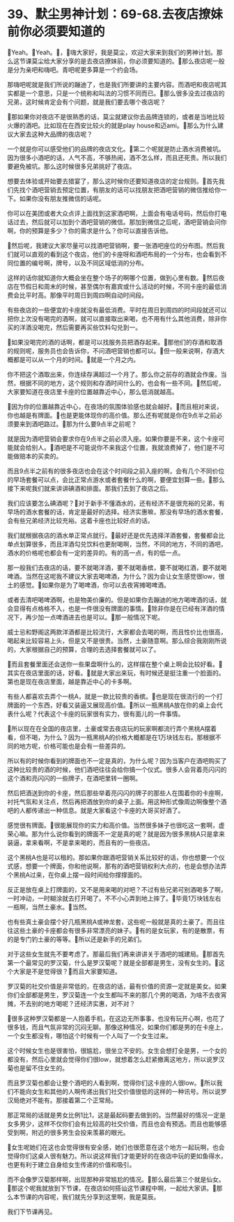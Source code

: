 # 39、默尘男神计划：69-68.去夜店撩妹前你必须要知道的

🎼Yeah。🎼Yeah。🎼，🎼嗨大家好，我是莫尘，欢迎大家来到我们的男神计划。那么这节课莫尘给大家分享的是去夜店撩妹前，你必须要知道的。🎼那么夜店呢一般是分为亲吧和嗨吧。青吧呢更多算是一个约会场。

那嗨吧呢就是我们所说的蹦迪了，也是我们所要讲的主要内容。而酒吧和夜店呢其实都是一个意思，只是一个统称和叫法的习惯不同而已。🎼那么很多没去过夜店的兄弟，这时候肯定会有个问题，就是我们要去哪个夜店呢？

🎼那如果你对夜店不是很熟悉的话，莫尘就建议你去品牌连锁的，或者是当地比较火爆的酒吧。比如现在在西安比较火的就是play house和迈ami。🎼那么为什么建议大家去这种大品牌的夜店呢？

一个就是你可以感受他们的品牌的夜店文化。🎼第二个呢就是防止酒水消费被坑。因为很多小酒吧的话，人气不高，不够热闹，酒不怎么样，而且还死贵。所以我们要避免被坑。那么这时候很多兄弟挑好了夜店。

想要去体验或开始要去猎宴了，那么这时候你还要知道夜店的定台规则。🎼首先我们先找个酒吧营销去预定位置，有朋友的话可以找朋友把酒吧营销的微信推给你一下。如果你没有朋友推微信的话呢。

你可以在美团或者大众点评上面找到这家酒吧啊，上面会有电话号码，然后你打电话过去，然后就可以加到个酒吧营销的微信。那加到微信之后呢，酒吧营销会问你啊，你的预算是多少？你的需求是什么？你可以直接告诉他。

🎼然后呢，我建议大家尽量可以找酒吧营销啊，要一张酒吧座位的分布图。然后我们就可以直观的看到这个夜店，他们的卡座呀和酒吧布局的一个分布，也会看到不同位置的编号啊，牌号，以及不同区域低消的分布。

这样的话你就知道你大概会坐在整个场子的啊哪个位置，做到心里有数。🎼然后夜店在节假日和周末的时候，甚至偶尔有嘉宾或什么活动的时候，不同卡座的最低消费会比平时高。那像平时周日到周四啊自动时间段。

有些夜店的一些便宜的卡座就没有最低消费。平时在周日到周四的时间段就还可以把你上次没有喝完的酒啊，就可以直接取出来喝，也不用有什么其他消费，除非你买的洋酒没喝完，然后需要再买些饮料勾兑到一。

🎼如果没喝完的酒的话啊，都是可以找服务员把酒存起来。🎼那他们的存酒和取酒的规则呢，服务员也会告诉你，不问酒吧营销也都可以。🎼但一般来说啊，存酒大概都是可以从一个月的时间。🎼就是一个月之内。

你不把这个酒取出来，你连续存满超过一个月了。那么你之前存的酒就会作废。当然，根据不同的地方，这个规则和存酒时间什么的，也会有一些不同。🎼然后呢，大家要知道在夜店里卡座的位置越靠近中心，那么低消就越高。

🎼因为你的位置越靠近中心，在夜场的氛围体验感也就会越好。🎼而且相对来说，你也越是有牌面。🎼也是更能体现你的高价值。那么还有呢就是你在9点半之前必须要来到酒吧路过。🎼那为什么要9点半之前呢？

就是因为酒吧营销会要求你在9点半之前必须入座。如果你要是不来，这个卡座可能就会给别人。🎼酒吧是不可能说你不来我这个位置，我就浪费掉了，他们是不可能做赔本的买卖的。

而且9点半之前有的很多夜店也会在这个时间段之前入座的啊，会有几个不同价位的早场套餐可以点，会比正常点游水或者套餐什么的啊，要便宜划算一些。🎼那么接下来呢我们就来讲讲碘酒和排面。那我们去到了夜店之后。

我们应该要怎么碘酒呢？🎼对于新手不懂酒水的，还有经济不是很充裕的兄弟，有早场的酒水套餐的话，肯定是最好的选择。经济实惠嘛，那没有早场的酒水套餐，会有些兄弟经济比较充裕。这着卡座也比较好点的话。

我们就根据夜店的酒水单正常点就行。🎼最好还是优先选择洋酒套餐，套餐都会比单点划算很多，而且洋酒勾兑饮料也更耐喝啊，当然，不同的地方，不同的酒吧，酒水的价格呢也都会有一定的差异的。有的高一点，有的低一点。

那一般我们去夜店的话，要不就喝洋酒，要不就喝香槟，要不就喝红酒，要不就喝啤酒。当然在这呢我不建议大家去喝啤酒，为什么？因为会让女生感觉很low，很土的感觉。🎼如果你是为了喝啤酒，你可以去夜宵摊喝啤酒。

或者去清吧喝啤酒啊，也是物美价廉的。但是如果你去蹦迪的地方喝啤酒的话，就会显得有点格格不入，也是一件很没有牌面的事情。🎼除非你是在已经有洋酒的情况下，再少加一点啤酒进去也是可以。🎼那一般情况下呢。

威士忌和野阁这两款洋酒都是比较流行，大家都会去喝的啊，而且性价比也很高，喝起来比较容易上头，但是又不是很贵。当然，土豪随意啊。那么综合我刚刚所说的，大家根据自己的预算，合理的去选择套餐就可以了。

🎼而且套餐里面还会送你一些果盘啊什么的，这样摆在整个桌上啊会比较好看。🎼其实在夜店里面的话，好看。🎼就是大家出来玩，有时候还是挺注重一个脸面的。第也是现在夜店里面，越是靠近中心的卡多啊。

有些人都喜欢去弄个一桃A，就是一款比较贵的香槟。🎼也是现在很流行的一个打牌面的一个东西，好看又装逼又展现高价值。🎼所以一瓶黑桃A放在你的桌上会代表什么呢？代表这个卡座的玩家很有实力，很有面儿的一件事情。

🎼所以现在在全国的夜店里，土豪或常去夜店玩的玩家啊都流行弄个黑桃A摆着看，但不喝，为什么？因为一瓶黑桃A的价格大概都是在1万块钱左右。那根据不同的地方呢，价格可能也是会有一些差异的。

所以有的时候你看到的牌面也不一定是真的，为什么呢？因为当客户在酒吧购买了这种比较贵的酒的时候，他们酒吧往往会给你搞一个仪式。很多人会背着亮闪闪的这个酒和亮闪闪的一些牌子，在酒吧里转一圈啊。

然后把酒送到你的卡座，然后那些举着亮闪闪的牌子的那些人在围着你的卡座啊，衬托气氛和关注点，然后再把酒放到你的桌子上面。用这种形式像周边啊像整个酒吧的人都传递出一种信息。就是大家看这个卡座的大哥买好酒了。

感觉很有牌面。🎼很能展现你的实力和高价值。当然很多妹子也很吃这一套啊，虚荣心嘛。那为什么说你看到的牌面不一定是真的呢？就是因为很多黑桃A只是拿来装逼，拿来看啊，不是拿来喝的，而且有的一些夜店。

这个黑桃A也是可以租的。那如果你跟酒吧营销关系比较好的话，你也想要一个仪式感，想要一个牌面，你和他说啊，那有的酒吧营销权利大点的，也是会想办法弄个黑桃A过来，在你桌上摆一段时间给你撑撑面的。

反正是放在桌上打牌面的，又不是用来喝的对吧？不过有些兄弟可别酒喝多了啊，一时冲动，一时糊涂就去打开喝了。不不小心弄到地上摔了。🎼毕竟1万块钱左右一瓶啊，当然土豪水。🎼当然。

也有些真土豪会摆个好几瓶黑桃A或神龙套，这些呢一般就是真的土豪了。而且往往这些土豪的卡座都会有很多非常漂亮的妹子。🎼有的是女玩家，有的是散票，有的是专门钓土豪的等等。🎼所以还是新手的兄弟们。

对于这些女生就先不要考虑了。那最后我们再来讲讲关于酒吧的城建局。🎼那首先第一个最常见的罗汉菊，什么是罗汉菊呢？就是全部都是男生，没有女生的。🎼这个大家是不是觉得很？🎼而且大家要知道。

罗汉菊的社交价值是非常低的，在夜店的话，最有价值的资源一定就是美女。如果你们全部都是男生，罗汉菊连一个女生都叫不来的那几个男的喝酒，为啥不去夜宵摊，不去别的地方喝呢？还经济实惠，对不对？

🎼很多这种罗汉菊都是一人抱着手机，在这边无所事事，也没有玩开心啊，也花了很多钱，而且气氛非常的沉闷无聊。那像这种情况，如果你们都是男的在卡座上，一个女生都没有，哪怕这个时候有一个人叫了一个女生过来。

这个时候女生也是很害怕，很尴尬，很坐立不安的。女生会想打全是男，一个女的都没有，然后心里就会觉得你们很low，就想着怎么赶紧撤离这地方，所以说罗汉菊也是留不住女生的。

而且罗汉菊也都会让整个酒吧的人看到啊，觉得你们这卡座的人很low。🎼所以我们不能向女生和其他的人啊传递出我们社交价值很低的这样的一种讯号。所以说罗汉局绝对不能有。那接着第二个正常局。

那正常局的话就是男女比例1比1，这是最起码要去做到的。当然最好的情况一定是女多男少，这样不仅你们会有比较高的社交价值，而且也会有预选。而且也能够感受到啊，附近的很多男生会投来羡慕的眼光。

🎼女生呢她们在这也会觉得很有安全感，她们也很愿意在这个地方一起玩啊，也会觉得你们这桌人很有魅力。所以说这样我们才能更好的在夜店中玩的更如鱼得水，也更有利于建立自身给女生传递的价值和吸引。

而不会像罗汉菊那样啊，出现那种非常尴尬的情况。🎼那么最后第三个就是仙女。🎼那这个呢我就放到下节课，在夜店如何搭讪这节课程中啊，一起给大家讲。🎼那么本节课的内容呢，我们就先分享到这里啊，我是莫辰。

我们下节课再见。